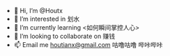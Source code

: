 - 👋 Hi, I’m @Houtx
- 👀 I’m interested in 划水
- 🌱 I’m currently learning <如何瞬间掌控人心>
- 💞️ I’m looking to collaborate on 赚钱
- 📫 Email me houtianx@gmail.com
咕噜咕噜  哔咔哔咔

